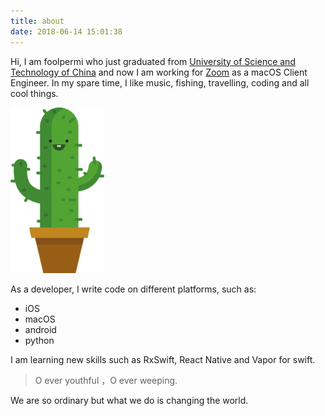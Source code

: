 ```yaml
---
title: about
date: 2018-06-14 15:01:38
---
```


Hi, I am foolpermi who just graduated from [University of Science and Technology of China](www.ustc.edu.cn) and now I am working for [Zoom](https://zoom.us) as a macOS Client Engineer. In my spare time, I like music, fishing, travelling, coding and all cool things. 

<img src="cactus.png" width="150">

As a developer, I write code on different platforms, such as:

* iOS
* macOS
* android
* python

I am learning new skills such as RxSwift, React Native and Vapor for swift.

> O ever youthful ，O ever weeping.

We are so ordinary but what we do is changing the world.